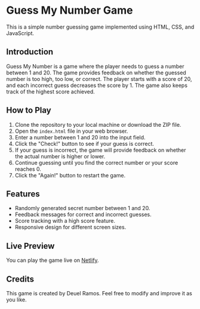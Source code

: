 # Guess My Number Game

This is a simple number guessing game implemented using HTML, CSS, and JavaScript.

## Introduction

Guess My Number is a game where the player needs to guess a number between 1 and 20. The game provides feedback on whether the guessed number is too high, too low, or correct. The player starts with a score of 20, and each incorrect guess decreases the score by 1. The game also keeps track of the highest score achieved.

## How to Play

1. Clone the repository to your local machine or download the ZIP file.
2. Open the `index.html` file in your web browser.
3. Enter a number between 1 and 20 into the input field.
4. Click the "Check!" button to see if your guess is correct.
5. If your guess is incorrect, the game will provide feedback on whether the actual number is higher or lower.
6. Continue guessing until you find the correct number or your score reaches 0.
7. Click the "Again!" button to restart the game.

## Features

- Randomly generated secret number between 1 and 20.
- Feedback messages for correct and incorrect guesses.
- Score tracking with a high score feature.
- Responsive design for different screen sizes.

## Live Preview

You can play the game live on [Netlify](https://ryker-guess-my-number-game.netlify.app/).

## Credits

This game is created by Deuel Ramos. Feel free to modify and improve it as you like.
